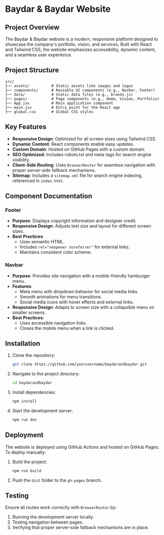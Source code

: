 # Baydar & Baydar Website

## Project Overview
The Baydar & Baydar website is a modern, responsive platform designed to showcase the company's portfolio, vision, and services. Built with React and Tailwind CSS, the website emphasizes accessibility, dynamic content, and a seamless user experience.

## Project Structure
```
src/
├── assets/          # Static assets like images and logos
├── components/      # Reusable UI components (e.g., Navbar, Footer)
├── data/            # Static data files (e.g., brands.js)
├── pages/           # Page components (e.g., Home, Vision, Portfolio)
├── App.jsx          # Main application component
├── main.jsx         # Entry point for the React app
├── global.css       # Global CSS styles
```

## Key Features
- **Responsive Design**: Optimized for all screen sizes using Tailwind CSS.
- **Dynamic Content**: React components enable easy updates.
- **Custom Domain**: Hosted on GitHub Pages with a custom domain.
- **SEO Optimized**: Includes robots.txt and meta tags for search engine visibility.
- **Client-Side Routing**: Uses `BrowserRouter` for seamless navigation with proper server-side fallback mechanisms.
- **Sitemap**: Includes a `sitemap.xml` file for search engine indexing, referenced in `index.html`.

## Component Documentation
### Footer
- **Purpose**: Displays copyright information and designer credit.
- **Responsive Design**: Adjusts text size and layout for different screen sizes.
- **Best Practices**:
  - Uses semantic HTML.
  - Includes `rel="noopener noreferrer"` for external links.
  - Maintains consistent color scheme.

### Navbar
- **Purpose**: Provides site navigation with a mobile-friendly hamburger menu.
- **Features**:
  - Meta menu with dropdown behavior for social media links.
  - Smooth animations for menu transitions.
  - Social media icons with hover effects and external links.
- **Responsive Design**: Adapts to screen size with a collapsible menu on smaller screens.
- **Best Practices**:
  - Uses accessible navigation links.
  - Closes the mobile menu when a link is clicked.

## Installation
1. Clone the repository:
   ```bash
   git clone https://github.com/yourusername/baydarandbaydar.git
   ```
2. Navigate to the project directory:
   ```bash
   cd baydarandbaydar
   ```
3. Install dependencies:
   ```bash
   npm install
   ```
4. Start the development server:
   ```bash
   npm run dev
   ```

## Deployment
The website is deployed using GitHub Actions and hosted on GitHub Pages. To deploy manually:
1. Build the project:
   ```bash
   npm run build
   ```
2. Push the `dist` folder to the `gh-pages` branch.

## Testing
Ensure all routes work correctly with `BrowserRouter` by:
1. Running the development server locally.
2. Testing navigation between pages.
3. Verifying that proper server-side fallback mechanisms are in place.